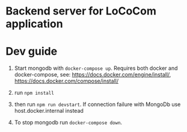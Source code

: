 # Backend server for LoCoCom application

# Dev guide

1. Start mongodb with ```docker-compose up```. Requires both docker and docker-compose, see: https://docs.docker.com/engine/install/, https://docs.docker.com/compose/install/

2. run ```npm install```

3. then run ```npm run devstart```. If connection failure with MongoDb use host.docker.internal instead

4. To stop mongodb run ```docker-compose down```.
